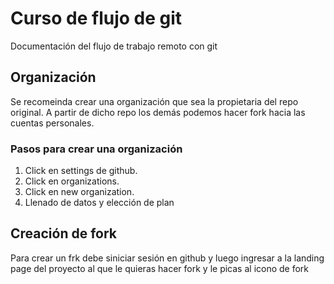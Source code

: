 # Curso de flujo de git

Documentación del flujo de trabajo remoto con git

## Organización

Se recomeinda crear una organización que sea la propietaria del repo original. A partir de dicho repo los demás podemos hacer fork hacia las cuentas personales.

### Pasos para crear una organización
1. Click en settings de github.
2. Click en organizations.
3. Click en new organization.
5. Llenado de datos y elección de plan

## Creación de fork

Para crear un frk debe siniciar sesión en github y luego ingresar a la landing page del proyecto al que le quieras hacer fork y le picas al icono de fork